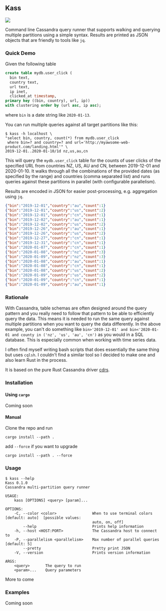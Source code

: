 ## Kass

![](https://github.com/jerrypnz/kass/workflows/build/badge.svg)

Command line Cassandra query runner that supports walking and querying
multiple partitions using a simple syntax. Results are printed as JSON
objects that are friendly to tools like `jq`.

### Quick Demo

Given the following table

``` sql
create table mydb.user_click (
  bin text,
  country text,
  url text,
  ip inet,
  clicked_at timestamp,
primary key ((bin, country), url, ip))
with clustering order by (url asc, ip asc);
```

where `bin` is a date string like `2020-01-13`.

You can run multiple queries against all target partitions like this:

``` shell
$ kass -h localhost \
"select bin, country, count(*) from mydb.user_click
 where bin=? and country=? and url='http://myawsome-web-product.com/landing.html'" \
2019-12-01..2020-01-10/1d nz,us,au,cn
```

This will query the `mydb.user_click` table for the counts of user clicks
of the specified URL from countries NZ, US, AU and CN, between
2019-12-01 and 2020-01-10. It walks through all the combinations of
the provided dates (as specified by the range) and countries (comma
separated list) and runs queries against these partitions in parallel
(with configurable parallelism).

Results are encoded in JSON for easier post-processing,
e.g. aggregation using `jq`.

```json
{"bin":"2019-12-01","country":"au","count":1}
{"bin":"2019-12-01","country":"us","count":2}
{"bin":"2019-12-01","country":"cn","count":1}
{"bin":"2019-12-02","country":"au","count":1}
{"bin":"2019-12-02","country":"us","count":2}
{"bin":"2019-12-26","country":"au","count":1}
{"bin":"2019-12-26","country":"us","count":2}
{"bin":"2019-12-27","country":"cn","count":1}
{"bin":"2019-12-31","country":"cn","count":1}
{"bin":"2020-01-07","country":"cn","count":1}
{"bin":"2020-01-08","country":"nz","count":3}
{"bin":"2020-01-09","country":"nz","count":3}
{"bin":"2020-01-08","country":"au","count":1}
{"bin":"2020-01-08","country":"cn","count":1}
{"bin":"2020-01-08","country":"us","count":2}
{"bin":"2020-01-09","country":"us","count":2}
{"bin":"2020-01-09","country":"cn","count":1}
{"bin":"2020-01-09","country":"au","count":1}
```

### Rationale

With Cassandra, table schemas are often designed around the query
pattern and you really need to follow that pattern to be able to
efficiently query the data. This means it is needed to run the same
query against multiple partitions when you want to query the data
differently. In the above example, you can't do something like
`bin>'2019-12-01' and bin<'2020-01-01 and county in ('nz', 'us', 'au',
'cn')` as you would in a SQL database. This is especially common when
working with time series data.

I often find myself writing bash scripts that does essentially the
same thing but uses `cqlsh`. I couldn't find a similar tool so I
decided to make one and also learn Rust in the process.

It is based on the pure Rust Cassandra driver
[cdrs](https://github.com/AlexPikalov/cdrs).

### Installation

#### Using `cargo`

Coming soon

#### Manual

Clone the repo and run

``` shell
cargo install --path .
```

add `--force` if you want to upgrade

``` shell
cargo install --path . --force
```

### Usage

``` shell
$ kass --help
Kass 0.1.0
Cassandra multi-partition query runner

USAGE:
    kass [OPTIONS] <query> [param]...

OPTIONS:
    -C, --color <color>                When to use terminal colors [default: auto]  [possible values:
                                       auto, on, off]
        --help                         Prints help information
    -h, --host <HOST:PORT>             The Cassandra host to connect to
    -P, --parallelism <parallelism>    Max number of parallel queries [default: 5]
        --pretty                       Pretty print JSON
    -V, --version                      Prints version information

ARGS:
    <query>       The query to run
    <param>...    Query parameters
```

More to come


### Examples

Coming soon
